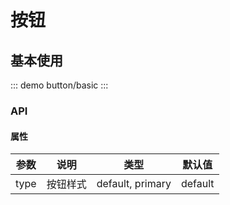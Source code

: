 # 按钮

## 基本使用

::: demo
button/basic
:::

### API

#### 属性

| 参数 | 说明 | 类型 | 默认值 |
| ---- | ---- | ---- | ---- |
| type | 按钮样式 | default, primary | default |
